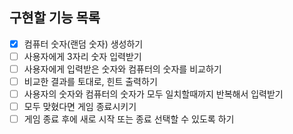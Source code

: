 ## 구현할 기능 목록
- [x] 컴퓨터 숫자(랜덤 숫자) 생성하기
- [ ] 사용자에게 3자리 숫자 입력받기
- [ ] 사용자에게 입력받은 숫자와 컴퓨터의 숫자를 비교하기
- [ ] 비교한 결과를 토대로, 힌트 출력하기
- [ ] 사용자의 숫자와 컴퓨터의 숫자가 모두 일치할때까지 반복해서 입력받기
- [ ] 모두 맞혔다면 게임 종료시키기
- [ ] 게임 종료 후에 새로 시작 또는 종료 선택할 수 있도록 하기